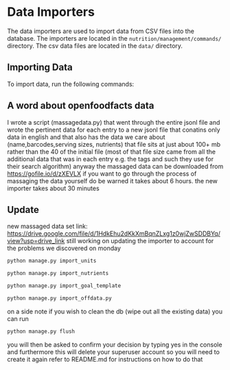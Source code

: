 # Data Importers

The data importers are used to import data from CSV files into the database. The importers are located in the `nutrition/management/commands/` directory. The csv data files are located in the `data/` directory.

## Importing Data

To import data, run the following commands:

## A word about openfoodfacts data

I wrote a script (massagedata.py) that went through the entire jsonl file and wrote the pertinent data for each entry to a new jsonl file
that conatins only data in english and that also has the data we care about (name,barcodes,serving sizes, nutrients) that file sits at just about
100+ mb rather than the 40 of the initial file (most of that file size came from all the additional data that was in each entry e.g. the tags and such they use for their search
algorithm) anyway the massaged data can be downloaded from https://gofile.io/d/zXEVLX if you want to go through the process of massaging the data yourself do be warned it takes
about 6 hours. the new importer takes about 30 minutes

## Update

new massaged data set link: https://drive.google.com/file/d/1HdkEhu2dKkXmBqnZLxg1z0wjZwSDDBYq/view?usp=drive_link
still working on updating the importer to account for the problems we discovered on monday


```bash
python manage.py import_units
```
```bash
python manage.py import_nutrients
```
```bash
python manage.py import_goal_template
```
```bash
python manage.py import_offdata.py
```

on a side note if you wish to clean the db (wipe out all the existing data) you can run

```bash
python manage.py flush
```
you will then be asked to confirm your decision by typing yes in the console and furthermore this will delete your superuser account so you will need to create it again
refer to README.md for instructions on how to do that
